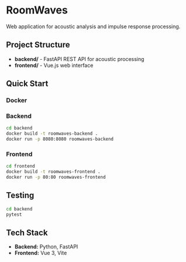 # RoomWaves

Web application for acoustic analysis and impulse response processing.

## Project Structure

- **backend/** - FastAPI REST API for acoustic processing
- **frontend/** - Vue.js web interface

## Quick Start

### Docker

### Backend
```bash
cd backend
docker build -t roomwaves-backend .
docker run -p 8080:8080 roomwaves-backend
```

### Frontend
```bash
cd frontend
docker build -t roomwaves-frontend .
docker run -p 80:80 roomwaves-frontend
```

## Testing

```bash
cd backend
pytest
```

## Tech Stack

- **Backend:** Python, FastAPI
- **Frontend:** Vue 3, Vite
